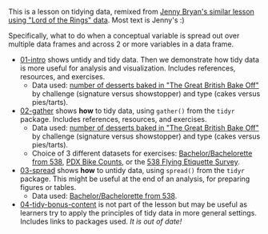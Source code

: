 This is a lesson on tidying data, remixed from [Jenny Bryan's similar lesson using "Lord of the Rings" data](https://github.com/jennybc/lotr-tidy). Most text is Jenny's :)

Specifically, what to do when a conceptual variable is spread out over multiple data frames and across 2 or more variables in a data frame.

  * [01-intro](https://apreshill.github.io/bakeoff-tidy/01-intro.html) shows untidy and tidy data. Then we demonstrate how tidy data is more useful for analysis and visualization. Includes references, resources, and exercises.
      * Data used: [number of desserts baked in "The Great British Bake Off"](https://github.com/apreshill/bakeoff) by challenge (signature versus showstopper) and type (cakes versus pies/tarts).
  * [02-gather](https://apreshill.github.io/bakeoff-tidy/02-gather.html) shows __how__ to tidy data, using `gather()` from the `tidyr` package. Includes references, resources, and exercises.
      * Data used: [number of desserts baked in "The Great British Bake Off"](https://github.com/apreshill/bakeoff) by challenge (signature versus showstopper) and type (cakes versus pies/tarts).
      * Choice of 3 different datasets for exercises: [Bachelor/Bachelorette from 538](https://github.com/fivethirtyeight/data/tree/master/bachelorette), [PDX Bike Counts](https://docs.google.com/spreadsheets/d/1urP-ZA0Pd25_JZZ18hkGPlDEUQusBp49XmLzwpZ-2ag/edit?usp=sharing), or the [538 Flying Etiquette Survey](https://github.com/fivethirtyeight/data/tree/master/flying-etiquette-survey).
  * [03-spread](https://apreshill.github.io/bakeoff-tidy/03-spread.html) shows __how__ to untidy data, using `spread()` from the `tidyr` package. This might be useful at the end of an analysis, for preparing figures or tables.
      * Data used: [Bachelor/Bachelorette from 538](https://github.com/fivethirtyeight/data/tree/master/bachelorette).
  * [04-tidy-bonus-content](04-tidy-bonus-content.md) is not part of the lesson but may be useful as learners try to apply the principles of tidy data in more general settings. Includes links to packages used. *It is out of date!*
